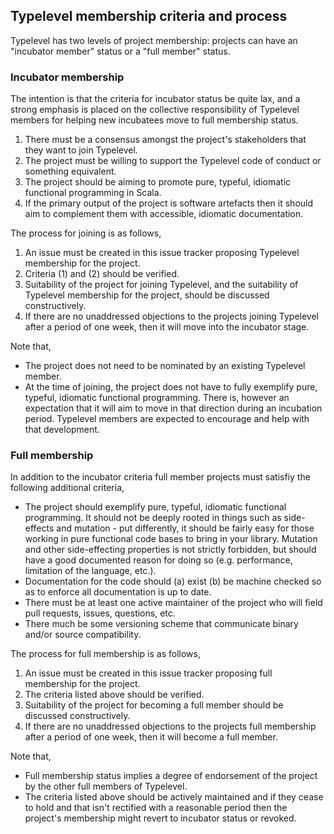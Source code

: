 ## Typelevel membership criteria and process

Typelevel has two levels of project membership: projects can have an "incubator member" status or a "full member"
status.

### Incubator membership

The intention is that the criteria for incubator status be quite lax, and a strong emphasis is placed on
the collective responsibility of Typelevel members for helping new incubatees move to full membership status.

1. There must be a consensus amongst the project's stakeholders that they want to join Typelevel.
2. The project must be willing to support the Typelevel code of conduct or something equivalent.
3. The project should be aiming to promote pure, typeful, idiomatic functional programming in Scala.
4. If the primary output of the project is software artefacts then it should aim to complement them with accessible,
idiomatic documentation.

The process for joining is as follows,

1. An issue must be created in this issue tracker proposing Typelevel membership for the project.
2. Criteria (1) and (2) should be verified.
3. Suitability of the project for joining Typelevel, and the suitability of Typelevel membership for the project,
should be discussed constructively.
4. If there are no unaddressed objections to the projects joining Typelevel after a period of one week, then it will
move into the incubator stage.

Note that,

+ The project does not need to be nominated by an existing Typelevel member.
+ At the time of joining, the project does not have to fully exemplify pure, typeful, idiomatic functional
programming. There is, however an expectation that it will aim to move in that direction during an incubation period.
Typelevel members are expected to encourage and help with that development.

### Full membership

In addition to the incubator criteria full member projects must satisfiy the following additional criteria,

* The project should exemplify pure, typeful, idiomatic functional programming. It should not be deeply rooted in
things such as side-effects and mutation - put differently, it should be fairly easy for those working in pure
functional code bases to bring in your library. Mutation and other side-effecting properties is not
strictly forbidden, but should have a good documented reason for doing so (e.g. performance, limitation of the
language, etc.).
* Documentation for the code should (a) exist (b) be machine checked so as to enforce all documentation is up to date.
* There must be at least one active maintainer of the project who will field pull requests, issues, questions, etc.
* There much be some versioning scheme that communicate binary and/or source compatibility.

The process for full membership is as follows,

1. An issue must be created in this issue tracker proposing full membership for the project.
2. The criteria listed above should be verified.
3. Suitability of the project for becoming a full member should be discussed constructively.
4. If there are no unaddressed objections to the projects full membership after a period of one week, then it will
become a full member.

Note that,

+ Full membership status implies a degree of endorsement of the project by the other full members of Typelevel.
+ The criteria listed above should be actively maintained and if they cease to hold and that isn't rectified with a
reasonable period then the project's membership might revert to incubator status or revoked.
